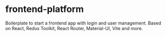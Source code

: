 # frontend-platform
Boilerplate to start a frontend app with login and user management. Based on React, Redux Toolkit, React Router, Material-UI, Vite and more.
